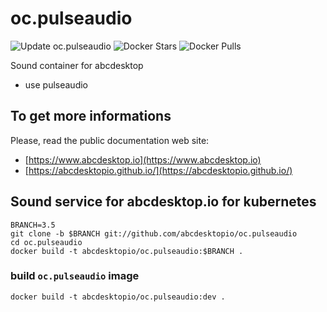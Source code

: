 # oc.pulseaudio

![Update oc.pulseaudio](https://github.com/abcdesktopio/oc.pulseaudio/workflows/Update%20oc.pulseaudio/badge.svg)
![Docker Stars](https://img.shields.io/docker/stars/abcdesktopio/oc.pulseaudio.svg) 
![Docker Pulls](https://img.shields.io/docker/pulls/abcdesktopio/oc.pulseaudio.svg)


Sound container for abcdesktop
- use pulseaudio


## To get more informations

Please, read the public documentation web site:
* [https://www.abcdesktop.io](https://www.abcdesktop.io)
* [https://abcdesktopio.github.io/](https://abcdesktopio.github.io/)

## Sound service for abcdesktop.io for kubernetes

```
BRANCH=3.5
git clone -b $BRANCH git://github.com/abcdesktopio/oc.pulseaudio
cd oc.pulseaudio
docker build -t abcdesktopio/oc.pulseaudio:$BRANCH .
```



### build `oc.pulseaudio` image

```
docker build -t abcdesktopio/oc.pulseaudio:dev .
```


